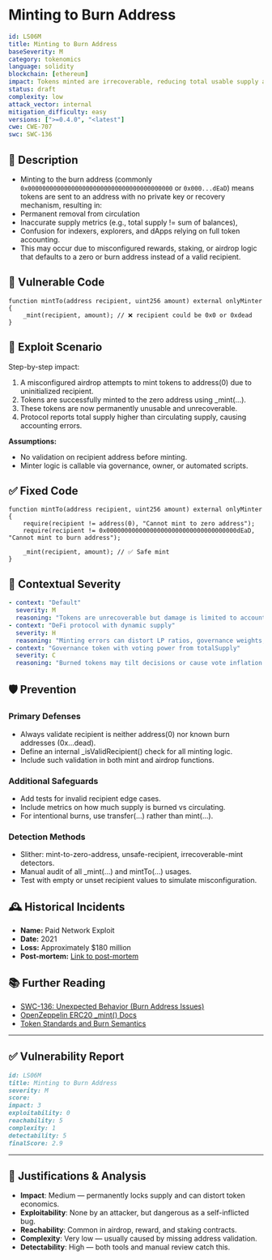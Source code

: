 # Minting to Burn Address 

```YAML
id: LS06M
title: Minting to Burn Address 
baseSeverity: M
category: tokenomics
language: solidity
blockchain: [ethereum]
impact: Tokens minted are irrecoverable, reducing total usable supply and confusing metrics
status: draft
complexity: low
attack_vector: internal
mitigation_difficulty: easy
versions: [">=0.4.0", "<latest"]
cwe: CWE-707
swc: SWC-136
```

## 📝 Description

- Minting to the burn address (commonly `0x0000000000000000000000000000000000000000` or `0x000...dEaD`) means tokens are sent to an address with no private key or recovery mechanism, resulting in:
- Permanent removal from circulation
- Inaccurate supply metrics (e.g., total supply != sum of balances),
- Confusion for indexers, explorers, and dApps relying on full token accounting.
- This may occur due to misconfigured rewards, staking, or airdrop logic that defaults to a zero or burn address instead of a valid recipient.

## 🚨 Vulnerable Code

```solidity
function mintTo(address recipient, uint256 amount) external onlyMinter {
    _mint(recipient, amount); // ❌ recipient could be 0x0 or 0xdead
}
```

## 🧪 Exploit Scenario

Step-by-step impact:

1. A misconfigured airdrop attempts to mint tokens to address(0) due to uninitialized recipient.
2. Tokens are successfully minted to the zero address using _mint(...).
3. These tokens are now permanently unusable and unrecoverable.
4. Protocol reports total supply higher than circulating supply, causing accounting errors.

**Assumptions:**

- No validation on recipient address before minting.
- Minter logic is callable via governance, owner, or automated scripts.

## ✅ Fixed Code

```solidity
function mintTo(address recipient, uint256 amount) external onlyMinter {
    require(recipient != address(0), "Cannot mint to zero address");
    require(recipient != 0x000000000000000000000000000000000000dEaD, "Cannot mint to burn address");

    _mint(recipient, amount); // ✅ Safe mint
}
```

## 🧭 Contextual Severity

```yaml
- context: "Default"
  severity: M
  reasoning: "Tokens are unrecoverable but damage is limited to accounting inconsistencies."
- context: "DeFi protocol with dynamic supply"
  severity: H
  reasoning: "Minting errors can distort LP ratios, governance weights, or vault strategies."
- context: "Governance token with voting power from totalSupply"
  severity: C
  reasoning: "Burned tokens may tilt decisions or cause vote inflation."
```

## 🛡️ Prevention

### Primary Defenses

- Always validate recipient is neither address(0) nor known burn addresses (0x...dead).
- Define an internal _isValidRecipient() check for all minting logic.
- Include such validation in both mint and airdrop functions.

### Additional Safeguards

- Add tests for invalid recipient edge cases.
- Include metrics on how much supply is burned vs circulating.
- For intentional burns, use transfer(...) rather than mint(...).

### Detection Methods

- Slither: mint-to-zero-address, unsafe-recipient, irrecoverable-mint detectors.
- Manual audit of all _mint(...) and mintTo(...) usages.
- Test with empty or unset recipient values to simulate misconfiguration.

## 🕰️ Historical Incidents

- **Name:** Paid Network Exploit 
- **Date:** 2021 
- **Loss:** Approximately $180 million 
- **Post-mortem:** [Link to post-mortem](https://heraldsheets.com/infinite-mint-attacks-all-you-need-to-know/)

## 📚 Further Reading

- [SWC-136: Unexpected Behavior (Burn Address Issues)](https://swcregistry.io/docs/SWC-136) 
- [OpenZeppelin ERC20 _mint() Docs](https://docs.openzeppelin.com/contracts/4.x/api/token/erc20#ERC20-_mint-address-uint256-) 
- [Token Standards and Burn Semantics](https://ethereum.org/en/developers/docs/standards/tokens/erc-20/) 

--- 

## ✅ Vulnerability Report 

```markdown
id: LS06M
title: Minting to Burn Address 
severity: M
score:
impact: 3         
exploitability: 0 
reachability: 5   
complexity: 1    
detectability: 5  
finalScore: 2.9
```

---

## 📄 Justifications & Analysis

- **Impact**: Medium — permanently locks supply and can distort token economics.
- **Exploitability**: None by an attacker, but dangerous as a self-inflicted bug.
- **Reachability**: Common in airdrop, reward, and staking contracts.
- **Complexity**: Very low — usually caused by missing address validation.
- **Detectability**: High — both tools and manual review catch this.